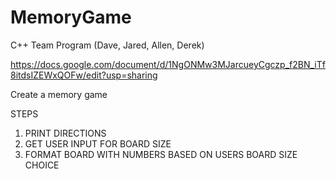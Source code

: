 # MemoryGame
C++ Team Program (Dave, Jared, Allen, Derek)

https://docs.google.com/document/d/1NgONMw3MJarcueyCgczp_f2BN_iTf8itdsIZEWxQOFw/edit?usp=sharing

Create a memory game

STEPS

1. PRINT DIRECTIONS
2. GET USER INPUT FOR BOARD SIZE
3. FORMAT BOARD WITH NUMBERS BASED ON USERS BOARD SIZE CHOICE
